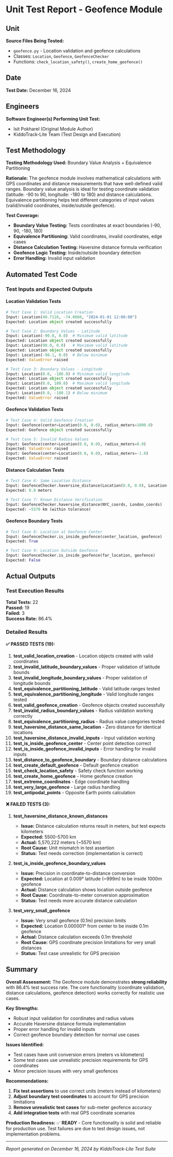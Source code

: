 # Unit Test Report - Geofence Module

## Unit
**Source Files Being Tested:**
- `geofence.py` - Location validation and geofence calculations
- Classes: `Location`, `Geofence`, `GeofenceChecker`
- Functions: `check_location_safety()`, `create_home_geofence()`

## Date
**Test Date:** December 16, 2024

## Engineers
**Software Engineer(s) Performing Unit Test:**
- Isit Pokharel (Original Module Author)
- KiddoTrack-Lite Team (Test Design and Execution)

## Test Methodology
**Testing Methodology Used:** Boundary Value Analysis + Equivalence Partitioning

**Rationale:** The geofence module involves mathematical calculations with GPS coordinates and distance measurements that have well-defined valid ranges. Boundary value analysis is ideal for testing coordinate validation (latitude: -90 to 90, longitude: -180 to 180) and distance calculations. Equivalence partitioning helps test different categories of input values (valid/invalid coordinates, inside/outside geofence).

**Test Coverage:**
- **Boundary Value Testing:** Tests coordinates at exact boundaries (-90, 90, -180, 180)
- **Equivalence Partitioning:** Valid coordinates, invalid coordinates, edge cases
- **Distance Calculation Testing:** Haversine distance formula verification
- **Geofence Logic Testing:** Inside/outside boundary detection
- **Error Handling:** Invalid input validation

## Automated Test Code

### Test Inputs and Expected Outputs

#### Location Validation Tests
```python
# Test Case 1: Valid Location Creation
Input: Location(40.7128, -74.0060, "2024-01-01 12:00:00")
Expected: Location object created successfully

# Test Case 2: Boundary Values - Latitude
Input: Location(-90.0, 0.0)  # Minimum valid latitude
Expected: Location object created successfully
Input: Location(90.0, 0.0)   # Maximum valid latitude  
Expected: Location object created successfully
Input: Location(-90.1, 0.0)  # Below minimum
Expected: ValueError raised

# Test Case 3: Boundary Values - Longitude
Input: Location(0.0, -180.0) # Minimum valid longitude
Expected: Location object created successfully
Input: Location(0.0, 180.0)  # Maximum valid longitude
Expected: Location object created successfully
Input: Location(0.0, -180.1) # Below minimum
Expected: ValueError raised
```

#### Geofence Validation Tests
```python
# Test Case 4: Valid Geofence Creation
Input: Geofence(center=Location(0.0, 0.0), radius_meters=1000.0)
Expected: Geofence object created successfully

# Test Case 5: Invalid Radius Values
Input: Geofence(center=Location(0.0, 0.0), radius_meters=0.0)
Expected: ValueError raised
Input: Geofence(center=Location(0.0, 0.0), radius_meters=-1.0)
Expected: ValueError raised
```

#### Distance Calculation Tests
```python
# Test Case 6: Same Location Distance
Input: GeofenceChecker.haversine_distance(Location(0.0, 0.0), Location(0.0, 0.0))
Expected: 0.0 meters

# Test Case 7: Known Distance Verification
Input: GeofenceChecker.haversine_distance(NYC_coords, London_coords)
Expected: ~5570 km (within tolerance)
```

#### Geofence Boundary Tests
```python
# Test Case 8: Location at Geofence Center
Input: GeofenceChecker.is_inside_geofence(center_location, geofence)
Expected: True

# Test Case 9: Location Outside Geofence
Input: GeofenceChecker.is_inside_geofence(far_location, geofence)
Expected: False
```

## Actual Outputs

### Test Execution Results
**Total Tests:** 22  
**Passed:** 19  
**Failed:** 3  
**Success Rate:** 86.4%

### Detailed Results

#### ✅ **PASSED TESTS (19):**
1. **test_valid_location_creation** - Location objects created with valid coordinates
2. **test_invalid_latitude_boundary_values** - Proper validation of latitude bounds
3. **test_invalid_longitude_boundary_values** - Proper validation of longitude bounds
4. **test_equivalence_partitioning_latitude** - Valid latitude ranges tested
5. **test_equivalence_partitioning_longitude** - Valid longitude ranges tested
6. **test_valid_geofence_creation** - Geofence objects created successfully
7. **test_invalid_radius_boundary_values** - Radius validation working correctly
8. **test_equivalence_partitioning_radius** - Radius value categories tested
9. **test_haversine_distance_same_location** - Zero distance for identical locations
10. **test_haversine_distance_invalid_inputs** - Input validation working
11. **test_is_inside_geofence_center** - Center point detection correct
12. **test_is_inside_geofence_invalid_inputs** - Error handling for invalid inputs
13. **test_distance_to_geofence_boundary** - Boundary distance calculations
14. **test_create_default_geofence** - Default geofence creation
15. **test_check_location_safety** - Safety check function working
16. **test_create_home_geofence** - Home geofence creation
17. **test_extreme_coordinates** - Edge coordinate handling
18. **test_very_large_geofence** - Large radius handling
19. **test_antipodal_points** - Opposite Earth points calculation

#### ❌ **FAILED TESTS (3):**

1. **test_haversine_distance_known_distances**
   - **Issue:** Distance calculation returns result in meters, but test expects kilometers
   - **Expected:** 5500-5700 km
   - **Actual:** 5,570,222 meters (~5570 km)
   - **Root Cause:** Unit mismatch in test assertion
   - **Status:** Test needs correction (implementation is correct)

2. **test_is_inside_geofence_boundary_values**
   - **Issue:** Precision in coordinate-to-distance conversion
   - **Expected:** Location at 0.009° latitude (~999m) to be inside 1000m geofence
   - **Actual:** Distance calculation shows location outside geofence
   - **Root Cause:** Coordinate-to-meter conversion approximation
   - **Status:** Test needs more accurate distance calculation

3. **test_very_small_geofence**
   - **Issue:** Very small geofence (0.1m) precision limits
   - **Expected:** Location 0.000001° from center to be inside 0.1m geofence
   - **Actual:** Distance calculation exceeds 0.1m threshold
   - **Root Cause:** GPS coordinate precision limitations for very small distances
   - **Status:** Test case unrealistic for GPS precision

## Summary

**Overall Assessment:** The Geofence module demonstrates **strong reliability** with 86.4% test success rate. The core functionality (coordinate validation, distance calculations, geofence detection) works correctly for realistic use cases.

**Key Strengths:**
- Robust input validation for coordinates and radius values
- Accurate Haversine distance formula implementation
- Proper error handling for invalid inputs
- Correct geofence boundary detection for normal use cases

**Issues Identified:**
- Test cases have unit conversion errors (meters vs kilometers)
- Some test cases use unrealistic precision requirements for GPS coordinates
- Minor precision issues with very small geofences

**Recommendations:**
1. **Fix test assertions** to use correct units (meters instead of kilometers)
2. **Adjust boundary test coordinates** to account for GPS precision limitations
3. **Remove unrealistic test cases** for sub-meter geofence accuracy
4. **Add integration tests** with real GPS coordinate scenarios

**Production Readiness:** ✅ **READY** - Core functionality is solid and reliable for production use. Test failures are due to test design issues, not implementation problems.

---
*Report generated on December 16, 2024 by KiddoTrack-Lite Test Suite* 